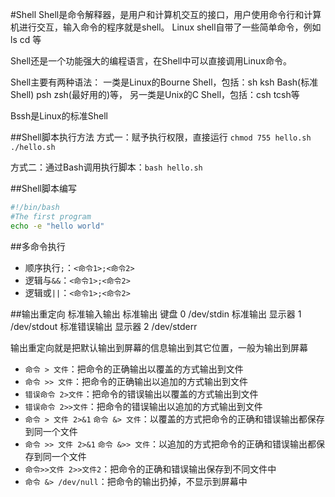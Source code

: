 #Shell
Shell是命令解释器，是用户和计算机交互的接口，用户使用命令行和计算机进行交互，输入命令的程序就是shell。
Linux shell自带了一些简单命令，例如ls cd 等

Shell还是一个功能强大的编程语言，在Shell中可以直接调用Linux命令。

Shell主要有两种语法：
一类是Linux的Bourne Shell，包括：sh ksh Bash(标准Shell) psh zsh(最好用的)等，
另一类是Unix的C Shell，包括：csh tcsh等

Bssh是Linux的标准Shell

##Shell脚本执行方法
方式一：赋予执行权限，直接运行
`chmod 755 hello.sh`
`./hello.sh`

方式二：通过Bash调用执行脚本：`bash hello.sh`


##Shell脚本编写

``` sh
#!/bin/bash
#The first program
echo -e "hello world"
```


##多命令执行
+ 顺序执行`;`：`<命令1>;<命令2>`
+ 逻辑与`&&`：`<命令1>;<命令2>`
+ 逻辑或`||`：`<命令1>;<命令2>`

##输出重定向
标准输入输出
标准输出     键盘     0 /dev/stdin 
标准输出     显示器   1  /dev/stdout
标准错误输出  显示器   2 /dev/stderr

输出重定向就是把默认输出到屏幕的信息输出到其它位置，一般为输出到屏幕

+ `命令 > 文件`：把命令的正确输出以覆盖的方式输出到文件
+ `命令 >> 文件`：把命令的正确输出以追加的方式输出到文件
+ `错误命令 2>文件`：把命令的错误输出以覆盖的方式输出到文件
+ `错误命令 2>>文件`：把命令的错误输出以追加的方式输出到文件
+ `命令 > 文件 2>&1` `命令 &> 文件`：以覆盖的方式把命令的正确和错误输出都保存到同一个文件
+ `命令 >> 文件 2>&1` `命令 &>> 文件`：以追加的方式把命令的正确和错误输出都保存到同一个文件
+ `命令>>文件 2>>文件2`：把命令的正确和错误输出保存到不同文件中
+ `命令 &> /dev/null`：把命令的输出扔掉，不显示到屏幕中